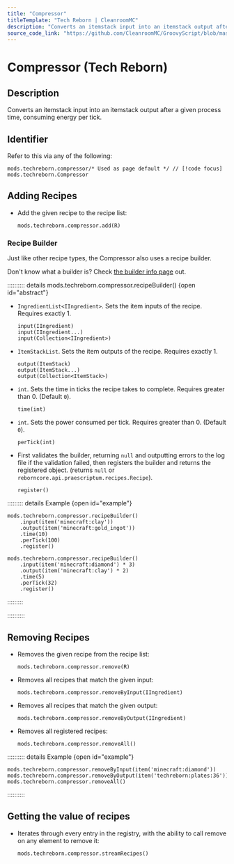 ```yaml
---
title: "Compressor"
titleTemplate: "Tech Reborn | CleanroomMC"
description: "Converts an itemstack input into an itemstack output after a given process time, consuming energy per tick."
source_code_link: "https://github.com/CleanroomMC/GroovyScript/blob/master/src/main/java/com/cleanroommc/groovyscript/compat/mods/techreborn/Compressor.java"
---
```


# Compressor (Tech Reborn)

## Description

Converts an itemstack input into an itemstack output after a given process time, consuming energy per tick.

## Identifier

Refer to this via any of the following:

```groovy:no-line-numbers {1}
mods.techreborn.compressor/* Used as page default */ // [!code focus]
mods.techreborn.Compressor
```


## Adding Recipes

- Add the given recipe to the recipe list:

    ```groovy:no-line-numbers
    mods.techreborn.compressor.add(R)
    ```


### Recipe Builder

Just like other recipe types, the Compressor also uses a recipe builder.

Don't know what a builder is? Check [the builder info page](../../getting_started/builder.md) out.

:::::::::: details mods.techreborn.compressor.recipeBuilder() {open id="abstract"}
- `IngredientList<IIngredient>`. Sets the item inputs of the recipe. Requires exactly 1.

    ```groovy:no-line-numbers
    input(IIngredient)
    input(IIngredient...)
    input(Collection<IIngredient>)
    ```

- `ItemStackList`. Sets the item outputs of the recipe. Requires exactly 1.

    ```groovy:no-line-numbers
    output(ItemStack)
    output(ItemStack...)
    output(Collection<ItemStack>)
    ```

- `int`. Sets the time in ticks the recipe takes to complete. Requires greater than 0. (Default `0`).

    ```groovy:no-line-numbers
    time(int)
    ```

- `int`. Sets the power consumed per tick. Requires greater than 0. (Default `0`).

    ```groovy:no-line-numbers
    perTick(int)
    ```

- First validates the builder, returning `null` and outputting errors to the log file if the validation failed, then registers the builder and returns the registered object. (returns `null` or `reborncore.api.praescriptum.recipes.Recipe`).

    ```groovy:no-line-numbers
    register()
    ```

::::::::: details Example {open id="example"}
```groovy:no-line-numbers
mods.techreborn.compressor.recipeBuilder()
    .input(item('minecraft:clay'))
    .output(item('minecraft:gold_ingot'))
    .time(10)
    .perTick(100)
    .register()

mods.techreborn.compressor.recipeBuilder()
    .input(item('minecraft:diamond') * 3)
    .output(item('minecraft:clay') * 2)
    .time(5)
    .perTick(32)
    .register()
```

:::::::::

::::::::::

## Removing Recipes

- Removes the given recipe from the recipe list:

    ```groovy:no-line-numbers
    mods.techreborn.compressor.remove(R)
    ```

- Removes all recipes that match the given input:

    ```groovy:no-line-numbers
    mods.techreborn.compressor.removeByInput(IIngredient)
    ```

- Removes all recipes that match the given output:

    ```groovy:no-line-numbers
    mods.techreborn.compressor.removeByOutput(IIngredient)
    ```

- Removes all registered recipes:

    ```groovy:no-line-numbers
    mods.techreborn.compressor.removeAll()
    ```

:::::::::: details Example {open id="example"}
```groovy:no-line-numbers
mods.techreborn.compressor.removeByInput(item('minecraft:diamond'))
mods.techreborn.compressor.removeByOutput(item('techreborn:plates:36'))
mods.techreborn.compressor.removeAll()
```

::::::::::

## Getting the value of recipes

- Iterates through every entry in the registry, with the ability to call remove on any element to remove it:

    ```groovy:no-line-numbers
    mods.techreborn.compressor.streamRecipes()
    ```
